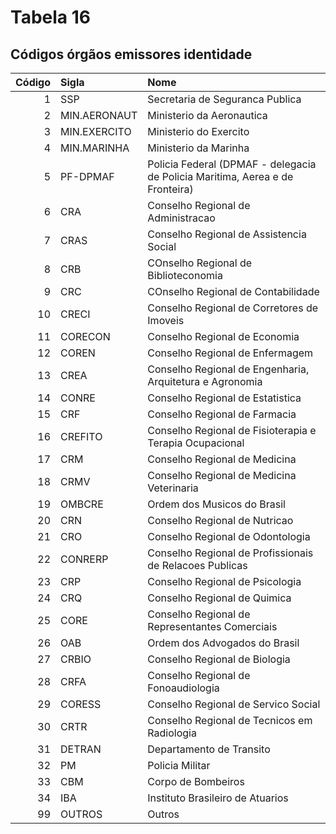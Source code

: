 # Tabela 16
## Códigos órgãos emissores identidade

 | Código      | Sigla        | Nome                                                                          |
 | ----------: | :----        | :---------------------------------------------------------------------------- |
 | 1           | SSP          | Secretaria de Seguranca Publica                                               |
 | 2           | MIN.AERONAUT | Ministerio da Aeronautica                                                     |
 | 3           | MIN.EXERCITO | Ministerio do Exercito                                                        |
 | 4           | MIN.MARINHA  | Ministerio da Marinha                                                         |
 | 5           | PF-DPMAF     | Policia Federal (DPMAF - delegacia de Policia Maritima, Aerea e de Fronteira) |
 | 6           | CRA          | Conselho Regional de Administracao                                            |
 | 7           | CRAS         | Conselho Regional de Assistencia Social                                       |
 | 8           | CRB          | COnselho Regional de Biblioteconomia                                          |
 | 9           | CRC          | COnselho Regional de Contabilidade                                            |
 | 10          | CRECI        | Conselho Regional de Corretores de Imoveis                                    |
 | 11          | CORECON      | Conselho Regional de Economia                                                 |
 | 12          | COREN        | Conselho Regional de Enfermagem                                               |
 | 13          | CREA         | Conselho Regional de Engenharia, Arquitetura e Agronomia                      |
 | 14          | CONRE        | Conselho Regional de Estatistica                                              |
 | 15          | CRF          | Conselho Regional de Farmacia                                                 |
 | 16          | CREFITO      | Conselho Regional de Fisioterapia e Terapia Ocupacional                       |
 | 17          | CRM          | Conselho Regional de Medicina                                                 |
 | 18          | CRMV         | Conselho Regional de Medicina Veterinaria                                     |
 | 19          | OMBCRE       | Ordem dos Musicos do Brasil                                                   |
 | 20          | CRN          | Conselho Regional de Nutricao                                                 |
 | 21          | CRO          | Conselho Regional de Odontologia                                              |
 | 22          | CONRERP      | Conselho Regional de Profissionais de Relacoes Publicas                       |
 | 23          | CRP          | Conselho Regional de Psicologia                                               |
 | 24          | CRQ          | Conselho Regional de Quimica                                                  |
 | 25          | CORE         | Conselho Regional de Representantes Comerciais                                |
 | 26          | OAB          | Ordem dos Advogados do Brasil                                                 |
 | 27          | CRBIO        | Conselho Regional de Biologia                                                 |
 | 28          | CRFA         | Conselho Regional de Fonoaudiologia                                           |
 | 29          | CORESS       | Conselho Regional de Servico Social                                           |
 | 30          | CRTR         | Conselho Regional de Tecnicos em Radiologia                                   |
 | 31          | DETRAN       | Departamento de Transito                                                      |
 | 32          | PM           | Policia Militar                                                               |
 | 33          | CBM          | Corpo de Bombeiros                                                            |
 | 34          | IBA          | Instituto Brasileiro de Atuarios                                              |
 | 99          | OUTROS       | Outros                                                                        |
